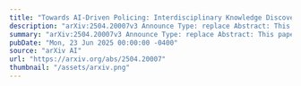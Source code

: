 ```yaml
---
title: "Towards AI-Driven Policing: Interdisciplinary Knowledge Discovery from Police Body-Worn Camera Footage"
description: "arXiv:2504.20007v3 Announce Type: replace Abstract: This paper proposes a novel interdisciplinary framework for analyzing police body-worn camera (BWC) footage from the Rochester Police Department (RPD) using advanced artificial intelligence (AI) and statistical machine learning (ML) techniques. Our goal is to detect, classify, and analyze patterns of interaction between police officers and civilians to identify key behavioral dynamics, such as respect, disrespect, escalation, and de-escalation. We apply multimodal data analysis by integrating image, audio, and natural language processing (NLP) techniques to extract meaningful insights from BWC footage. The framework incorporates speaker separation, transcription, and large language models (LLMs) to produce structured, interpretable summaries of police-civilian encounters. We also employ a custom evaluation pipeline to assess transcription quality and behavior detection accuracy in high-stakes, real-world policing scenarios. Our methodology, computational techniques, and findings outline a practical approach for law enforcement review, training, and accountability processes while advancing the frontiers of knowledge discovery from complex police BWC data."
summary: "arXiv:2504.20007v3 Announce Type: replace Abstract: This paper proposes a novel interdisciplinary framework for analyzing police body-worn camera (BWC) footage from the Rochester Police Department (RPD) using advanced artificial intelligence (AI) and statistical machine learning (ML) techniques. Our goal is to detect, classify, and analyze patterns of interaction between police officers and civilians to identify key behavioral dynamics, such as respect, disrespect, escalation, and de-escalation. We apply multimodal data analysis by integrating image, audio, and natural language processing (NLP) techniques to extract meaningful insights from BWC footage. The framework incorporates speaker separation, transcription, and large language models (LLMs) to produce structured, interpretable summaries of police-civilian encounters. We also employ a custom evaluation pipeline to assess transcription quality and behavior detection accuracy in high-stakes, real-world policing scenarios. Our methodology, computational techniques, and findings outline a practical approach for law enforcement review, training, and accountability processes while advancing the frontiers of knowledge discovery from complex police BWC data."
pubDate: "Mon, 23 Jun 2025 00:00:00 -0400"
source: "arXiv AI"
url: "https://arxiv.org/abs/2504.20007"
thumbnail: "/assets/arxiv.png"
---
```


